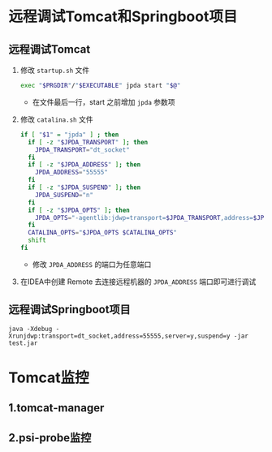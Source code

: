 # 远程调试Tomcat和Springboot项目

## 远程调试Tomcat

1. 修改 `startup.sh` 文件

   ```sh
   exec "$PRGDIR"/"$EXECUTABLE" jpda start "$@"
   ```

   - 在文件最后一行，start 之前增加 `jpda` 参数项

2. 修改 `catalina.sh` 文件

   ```sh
   if [ "$1" = "jpda" ] ; then
     if [ -z "$JPDA_TRANSPORT" ]; then
       JPDA_TRANSPORT="dt_socket"
     fi
     if [ -z "$JPDA_ADDRESS" ]; then
       JPDA_ADDRESS="55555"
     fi
     if [ -z "$JPDA_SUSPEND" ]; then
       JPDA_SUSPEND="n"
     fi
     if [ -z "$JPDA_OPTS" ]; then
       JPDA_OPTS="-agentlib:jdwp=transport=$JPDA_TRANSPORT,address=$JPDA_ADDRESS,server=y,suspend=$JPDA_SUSPEND"
     fi
     CATALINA_OPTS="$JPDA_OPTS $CATALINA_OPTS"
     shift
   fi
   ```

   - 修改 `JPDA_ADDRESS` 的端口为任意端口

3. 在IDEA中创建 Remote 去连接远程机器的 `JPDA_ADDRESS` 端口即可进行调试





## 远程调试Springboot项目

```shell
java -Xdebug -Xrunjdwp:transport=dt_socket,address=55555,server=y,suspend=y -jar test.jar
```





# Tomcat监控

## 1.tomcat-manager

## 2.psi-probe监控